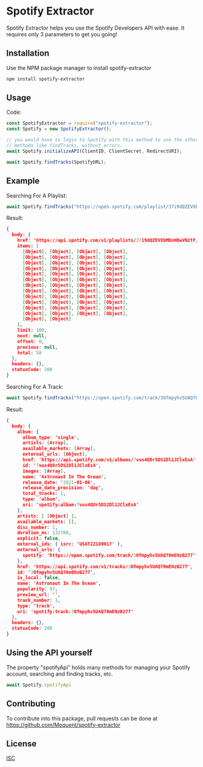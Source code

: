 # Spotify Extractor

Spotify Extractor helps you use the Spotify Developers API with ease. It requires only 3 parameters to get you going!

## Installation

Use the NPM package manager to install spotify-extractor

```bash
npm install spotify-extractor
```

## Usage

Code:
```javascript
const SpotifyExtractor = require("spotify-extractor");
const Spotify = new SpotifyExtractor();

// you would have to login to Spotify with this method to use the other
// methods like findTracks, without errors.
await Spotify.initializeAPI(ClientID, ClientSecret, RedirectURI);

await Spotify.findTracks(SpotifyURL);
```

## Example
Searching For A Playlist:
```javascript
await Spotify.findTracks("https://open.spotify.com/playlist/37i9dQZEVXbMDoHDwVN2tF");
```
Result:
```json
{
  body: {
    href: 'https://api.spotify.com/v1/playlists/37i9dQZEVXbMDoHDwVN2tF/tracks?offset=0&limit=100',
    items: [
      [Object], [Object], [Object], [Object],
      [Object], [Object], [Object], [Object],
      [Object], [Object], [Object], [Object],
      [Object], [Object], [Object], [Object],
      [Object], [Object], [Object], [Object],
      [Object], [Object], [Object], [Object],
      [Object], [Object], [Object], [Object],
      [Object], [Object], [Object], [Object],
      [Object], [Object], [Object], [Object],
      [Object], [Object], [Object], [Object],
      [Object], [Object], [Object], [Object],
      [Object], [Object], [Object], [Object],
      [Object], [Object]
    ],
    limit: 100,
    next: null,
    offset: 0,
    previous: null,
    total: 50
  },
  headers: {},
  statusCode: 200
}
```
Searching For A Track:
```javascript
await Spotify.findTracks("https://open.spotify.com/track/3Ofmpyhv5UAQ70mENzB277");
```

Result:
```json
{
  body: {
    album: {
      album_type: 'single',
      artists: [Array],
      available_markets: [Array],
      external_urls: [Object],
      href: 'https://api.spotify.com/v1/albums/7vus4Q8r5DS2Dl1JClxEsA',
      id: '7vus4Q8r5DS2Dl1JClxEsA',
      images: [Array],
      name: 'Astronaut In The Ocean',
      release_date: '2021-01-06',
      release_date_precision: 'day',
      total_tracks: 1,
      type: 'album',
      uri: 'spotify:album:7vus4Q8r5DS2Dl1JClxEsA'
    },
    artists: [ [Object] ],
    available_markets: [],
    disc_number: 1,
    duration_ms: 132780,
    explicit: false,
    external_ids: { isrc: 'USAT22100017' },
    external_urls: {
      spotify: 'https://open.spotify.com/track/3Ofmpyhv5UAQ70mENzB277'
    },
    href: 'https://api.spotify.com/v1/tracks/3Ofmpyhv5UAQ70mENzB277',
    id: '3Ofmpyhv5UAQ70mENzB277',
    is_local: false,
    name: 'Astronaut In The Ocean',
    popularity: 97,
    preview_url: '',
    track_number: 1,
    type: 'track',
    uri: 'spotify:track:3Ofmpyhv5UAQ70mENzB277'
  },
  headers: {},
  statusCode: 200
}
```
## Using the API yourself
The property "spotifyApi" holds many methods for managing your Spotify account, searching and finding tracks, etc.
```javascript
await Spotify.spotifyApi
```

## Contributing
To contribute into this package, pull requests can be done at https://github.com/Moquent/spotify-extractor

## License
[ISC](https://choosealicense.com/licenses/isc/)
